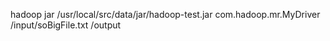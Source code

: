 hadoop jar /usr/local/src/data/jar/hadoop-test.jar com.hadoop.mr.MyDriver /input/soBigFile.txt /output